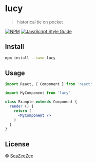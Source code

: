 # lucy

> historical tie on pocket

[![NPM](https://img.shields.io/npm/v/lucy.svg)](https://www.npmjs.com/package/lucy) [![JavaScript Style Guide](https://img.shields.io/badge/code_style-standard-brightgreen.svg)](https://standardjs.com)

## Install

```bash
npm install --save lucy
```

## Usage

```jsx
import React, { Component } from 'react'

import MyComponent from 'lucy'

class Example extends Component {
  render () {
    return (
      <MyComponent />
    )
  }
}
```

## License

 © [SeaZeeZee](https://github.com/SeaZeeZee)
